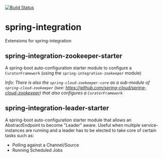 [![Build Status](https://travis-ci.org/mimacom/spring-integration.svg?branch=master)](https://travis-ci.org/mimacom/spring-integration)

# spring-integration
Extensions for spring-integration

## spring-integration-zookeeper-starter
A spring-boot auto-configuration starter module to configure a `CuratorFramework` (using the `spring-integration-zookeeper` module)

_Info: There is also the `spring-cloud-zookeeper-core` as a sub-module of `spring-cloud-zookeeper` (see: https://github.com/spring-cloud/spring-cloud-zookeeper)
that also configures a `CuratorFramework`_

## spring-integration-leader-starter
A spring-boot auto-configuration starter module that allows an AbstractEndpoint to become "Leader" aware.
Useful when multiple service-instances are running and a leader has to be elected to take core of certain tasks such as:
 * Polling against a Channel/Source
 * Running Scheduled Jobs
